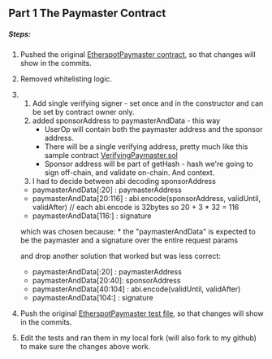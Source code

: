 ## Part 1 The Paymaster Contract
##### Steps:
1. Pushed the original [EtherspotPaymaster contract](https://github.com/etherspot/etherspot-prime-contracts/blob/master/src/paymaster/EtherspotPaymaster.sol), so that changes will show in the commits.
2. Removed whitelisting logic.
3.
	1. Add single verifying signer - set once and in the constructor and can be set by contract owner only.
	2. added sponsorAddress to paymasterAndData - this way 
		- UserOp will contain both the paymaster address and the sponsor address.
		- There will be a single verifying address, pretty much like this sample contract [VerifyingPaymaster.sol](https://github.com/eth-infinitism/account-abstraction/blob/abff2aca61a8f0934e533d0d352978055fddbd96/contracts/samples/VerifyingPaymaster.sol)
		- Sponsor address will be part of getHash - hash we're going to sign off-chain, and validate on-chain. And context.
	3. I had to decide between abi decoding sponsorAddress
     * paymasterAndData[:20] : paymasterAddress
     * paymasterAndData[20:116] : abi.encode(sponsorAddress, validUntil, validAfter)   // each abi.encode is 32bytes so 20 + 3 * 32 = 116
     * paymasterAndData[116:] : signature
	 
	 which was chosen because: 	 * the "paymasterAndData" is expected to be the paymaster and a signature over the entire request params
	 
	 and drop another solution that worked but was less correct:
	 * paymasterAndData[:20] : paymasterAddress
	 * paymasterAndData[20:40]: sponsorAddress
     * paymasterAndData[40:104] : abi.encode(validUntil, validAfter)
     * paymasterAndData[104:] : signature
4. Push the original [EtherspotPaymaster test file](https://github.com/etherspot/etherspot-prime-contracts/blob/master/test/paymasters/EtherspotPaymaster.ts), so that changes will show in the commits.
5. Edit the tests and ran them in my local fork (will also fork to my github) to make sure the changes above work.
	 
	 